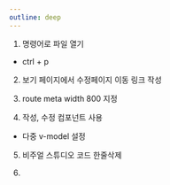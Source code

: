 ```yaml
---
outline: deep
---
```


1. 명령어로 파일 열기
- ctrl + p

2. 보기 페이지에서 수정페이지 이동 링크 작성

3. route meta width 800 지정

4. 작성, 수정 컴포넌트 사용
 - 다중 v-model 설정

5. 비주얼 스튜디오 코드 한줄삭제

6. 